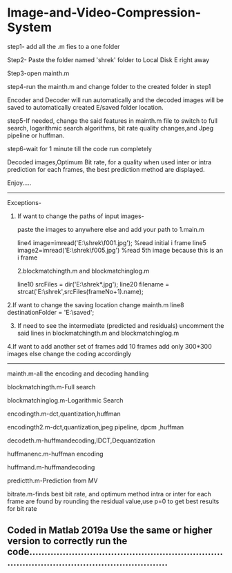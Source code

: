 # Image-and-Video-Compression-System


step1- add all the .m fies to a one folder

Step2- Paste the folder named 'shrek' folder to Local Disk E right away 

Step3-open mainth.m

step4-run the mainth.m and change folder to the created folder in step1

Encoder and Decoder will run automatically and the decoded images will be saved to automatically created E/saved folder location.

step5-If needed, change the said features in mainth.m file to switch to full search, logarithmic search algorithms, bit rate quality changes,and Jpeg pipeline or huffman.

step6-wait for 1 minute till the code run completely
  
Decoded images,Optimum Bit rate, for a quality when used inter or intra prediction for each frames, the best prediction method are displayed.
 
Enjoy.....

----------------------------------------------------------------------------------------------------------------------------------------------------------------------------------------
Exceptions-
1. If want to change the paths of input images-
	
	paste the images to anywhere else and
	add your path to
	1.main.m

	line4
		image=imread('E:\shrek\f001.jpg'); %read initial i frame
	line5
		image2=imread('E:\shrek\f005.jpg') %read 5th image because this is an i frame


	2.blockmatchingth.m and blockmatchinglog.m

	line10
		srcFiles = dir('E:\shrek\*.jpg'); 
	line20
	    	filename = strcat('E:\shrek\',srcFiles(frameNo+1).name);

2.If want to change the saving location change
	mainth.m
	line8
		destinationFolder = 'E:\saved';

3. If need to see the intermediate (predicted and residuals)
	uncomment the said lines in blockmatchingth.m and blockmatchinglog.m

4.If want to add another set of frames 
	add 10 frames
	add only 300*300 images
	else change the coding accordingly 
						
---------------------------------------------------------------------------------------------------------------------------------------------------------------------------
mainth.m-all the encoding and decoding handling

blockmatchingth.m-Full search

blockmatchinglog.m-Logarithmic Search

encodingth.m-dct,quantization,huffman

encodingth2.m-dct,quantization,jpeg pipeline, dpcm ,huffman

decodeth.m-huffmandecoding,IDCT,Dequantization

huffmanenc.m-huffman encoding

huffmand.m-huffmandecoding

predictth.m-Prediction from MV

bitrate.m-finds best bit rate, and optimum method intra or inter for each frame are found by rounding the residual value,use p=0 to get best results for bit rate

Coded in Matlab 2019a
Use the same or higher version to correctly run the code.....................................................................................................................
--------------------------------------------------------------------------------------------------------------------------------------------------------------------------------------------



